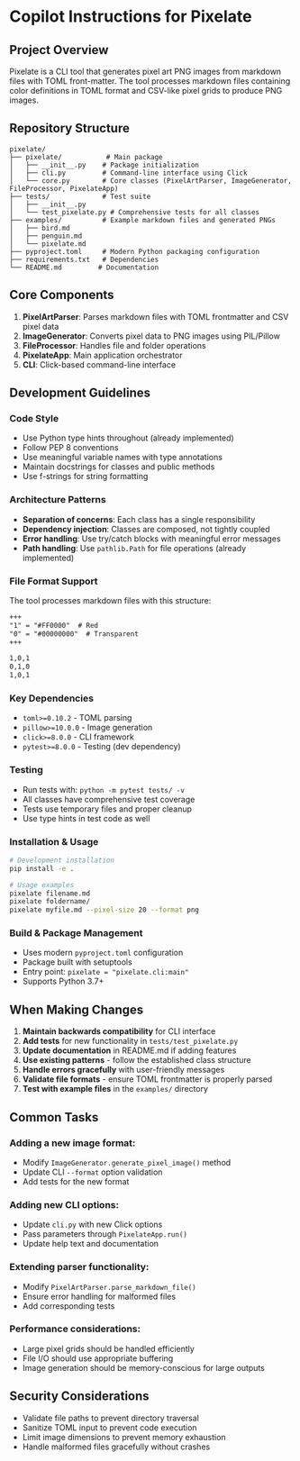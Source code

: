 # Copilot Instructions for Pixelate

## Project Overview

Pixelate is a CLI tool that generates pixel art PNG images from markdown files with TOML front-matter. The tool processes markdown files containing color definitions in TOML format and CSV-like pixel grids to produce PNG images.

## Repository Structure

```
pixelate/
├── pixelate/           # Main package
│   ├── __init__.py    # Package initialization  
│   ├── cli.py         # Command-line interface using Click
│   └── core.py        # Core classes (PixelArtParser, ImageGenerator, FileProcessor, PixelateApp)
├── tests/             # Test suite
│   ├── __init__.py    
│   └── test_pixelate.py # Comprehensive tests for all classes
├── examples/          # Example markdown files and generated PNGs
│   ├── bird.md
│   ├── penguin.md
│   └── pixelate.md
├── pyproject.toml     # Modern Python packaging configuration
├── requirements.txt   # Dependencies
└── README.md         # Documentation
```

## Core Components

1. **PixelArtParser**: Parses markdown files with TOML frontmatter and CSV pixel data
2. **ImageGenerator**: Converts pixel data to PNG images using PIL/Pillow
3. **FileProcessor**: Handles file and folder operations
4. **PixelateApp**: Main application orchestrator
5. **CLI**: Click-based command-line interface

## Development Guidelines

### Code Style
- Use Python type hints throughout (already implemented)
- Follow PEP 8 conventions
- Use meaningful variable names with type annotations
- Maintain docstrings for classes and public methods
- Use f-strings for string formatting

### Architecture Patterns
- **Separation of concerns**: Each class has a single responsibility
- **Dependency injection**: Classes are composed, not tightly coupled
- **Error handling**: Use try/catch blocks with meaningful error messages
- **Path handling**: Use `pathlib.Path` for file operations (already implemented)

### File Format Support
The tool processes markdown files with this structure:
```markdown
+++
"1" = "#FF0000"  # Red
"0" = "#00000000"  # Transparent
+++

1,0,1
0,1,0
1,0,1
```

### Key Dependencies
- `toml>=0.10.2` - TOML parsing
- `pillow>=10.0.0` - Image generation
- `click>=8.0.0` - CLI framework
- `pytest>=8.0.0` - Testing (dev dependency)

### Testing
- Run tests with: `python -m pytest tests/ -v`
- All classes have comprehensive test coverage
- Tests use temporary files and proper cleanup
- Use type hints in test code as well

### Installation & Usage
```bash
# Development installation
pip install -e .

# Usage examples
pixelate filename.md
pixelate foldername/
pixelate myfile.md --pixel-size 20 --format png
```

### Build & Package Management
- Uses modern `pyproject.toml` configuration
- Package built with setuptools
- Entry point: `pixelate = "pixelate.cli:main"`
- Supports Python 3.7+

## When Making Changes

1. **Maintain backwards compatibility** for CLI interface
2. **Add tests** for new functionality in `tests/test_pixelate.py`
3. **Update documentation** in README.md if adding features
4. **Use existing patterns** - follow the established class structure
5. **Handle errors gracefully** with user-friendly messages
6. **Validate file formats** - ensure TOML frontmatter is properly parsed
7. **Test with example files** in the `examples/` directory

## Common Tasks

### Adding a new image format:
- Modify `ImageGenerator.generate_pixel_image()` method
- Update CLI `--format` option validation
- Add tests for the new format

### Adding new CLI options:
- Update `cli.py` with new Click options
- Pass parameters through `PixelateApp.run()`
- Update help text and documentation

### Extending parser functionality:
- Modify `PixelArtParser.parse_markdown_file()`
- Ensure error handling for malformed files
- Add corresponding tests

### Performance considerations:
- Large pixel grids should be handled efficiently
- File I/O should use appropriate buffering
- Image generation should be memory-conscious for large outputs

## Security Considerations
- Validate file paths to prevent directory traversal
- Sanitize TOML input to prevent code execution
- Limit image dimensions to prevent memory exhaustion
- Handle malformed files gracefully without crashes